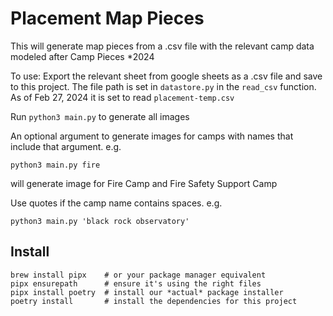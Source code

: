 # Placement Map Pieces

This will generate map pieces from a .csv file with the relevant camp data modeled after Camp Pieces *2024

To use:
Export the relevant sheet from google sheets as a .csv file and save to this project.
The file path is set in `datastore.py` in the `read_csv` function. As of Feb 27, 2024 it is set to read `placement-temp.csv`



Run `python3 main.py`  to generate all images

An optional argument to generate images for camps with names that include that argument. e.g.

`python3 main.py fire`

will generate image for Fire Camp and Fire Safety Support Camp

Use quotes if the camp name contains spaces. e.g.

`python3 main.py 'black rock observatory'`

## Install

```
brew install pipx    # or your package manager equivalent
pipx ensurepath      # ensure it's using the right files
pipx install poetry  # install our *actual* package installer
poetry install       # install the dependencies for this project
```